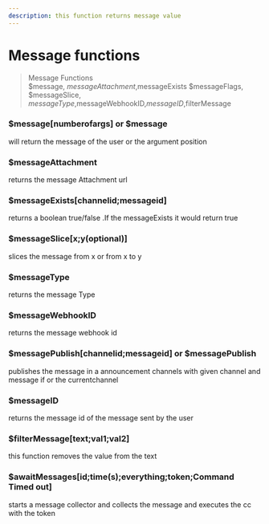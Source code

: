 ```yaml
---
description: this function returns message value
---
```


# Message functions

> Message Functions  
> $message, $messageAttachment ,$messageExists $messageFlags, $messageSlice, $messageType ,$messageWebhookID,$messageID,$filterMessage

### $message\[numberofargs\] or $message

will return the message of the user or the argument position

### $messageAttachment

returns the message Attachment url

### $messageExists\[channelid;messageid\]

returns a boolean true/false .If the messageExists it would return true

### $messageSlice\[x;y\(optional\)\]

slices the message from x or from x to y

### $messageType

returns the message Type

### $messageWebhookID

returns the message webhook id

### $messagePublish\[channelid;messageid\] or $messagePublish

publishes the message in a announcement channels with given channel and message if or the currentchannel

### $messageID

returns the message id of the message sent by the user

### $filterMessage\[text;val1;val2\]

this function removes the value from the text

### $awaitMessages\[id;time\(s\);everything;token;Command Timed out\]

starts a message collector and collects the message and executes the cc with the token





